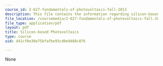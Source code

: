 ```yaml
---
course_id: 2-627-fundamentals-of-photovoltaics-fall-2013
description: This file contains the information regarding silicon-based photovoltaics.
file_location: /coursemedia/2-627-fundamentals-of-photovoltaics-fall-2013/d41cf0e38e75bfafbe93cd0e9468c876_MIT2_627F13_lec10-11.pdf
file_type: application/pdf
layout: pdf
title: Silicon-based Photovoltaics
type: course
uid: d41cf0e38e75bfafbe93cd0e9468c876

---
```

None